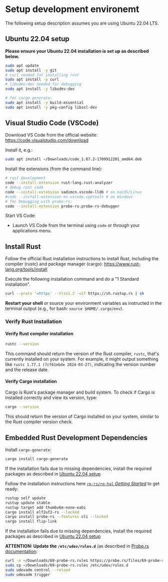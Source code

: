 # Setup development environemt

The following setup description assumes you are using Ubuntu 22.04 LTS.

## Ubuntu 22.04 setup

**Please ensure your Ubuntu 22.04 installation is set up as described below.**

```sh
sudo apt update
sudo apt install -y git
# curl needed for installing rust
sudo apt install -y curl
# libudev-dev needed for debugging
sudo apt install -y libudev-dev

# for cargo generate:
sudo apt install -y build-essential
sudo apt install -y pkg-config libssl-dev
```

## Visual Studio Code (VSCode)

Download VS Code from the official website: https://code.visualstudio.com/download

Install it, e.g.:

```sh
sudo apt install ~/Downloads/code_1.87.2-1709912201_amd64.deb
```

Install the extensions (from the command line):

```sh
# rust development
code --install-extension rust-lang.rust-analyzer
# debug rust code
code --install-extension vadimcn.vscode-lldb # on macOS/Linux
#code --install-extension ms-vscode.cpptools # on Windows
# for Debugging with probe-rs:
code --install-extension probe-rs.probe-rs-debugger
```

Start VS Code:

* Launch VS Code from the terminal using `code` or through your applications menu.


## Install Rust

Follow the official Rust installation instructions to install Rust, including the compiler (rustc) and package manager (cargo): https://www.rust-lang.org/tools/install

Execute the following installation command and do a "1 Standard installation".

```sh
curl --proto '=https' --tlsv1.2 -sSf https://sh.rustup.rs | sh
```

**Restart your shell** or source your environment variables as instructed in the terminal output (e.g., for bash: `source $HOME/.cargo/env`).

### Verify Rust Installation

#### Verify Rust compiler installation

```sh
rustc --version
```

This command should return the version of the Rust compiler, `rustc`, that's currently installed on your system. For example, it might output something like `rustc 1.77.1 (7cf61ebde 2024-03-27)`, indicating the version number and the release date.

#### Verify Cargo installation

Cargo is Rust's package manager and build system. To check if Cargo is installed correctly and view its version, type:

```sh
cargo --version
```

This should return the version of Cargo installed on your system, similar to the Rust compiler version check.

## Embedded Rust Development Dependencies

Install `cargo-generate`:

```sh
cargo install cargo-generate
```

If the installation fails due to missing dependencies, install the required packages as described in [Ubuntu 22.04 setup](#ubuntu-2204-setup)

Follow the installation instructions here [`rp-rs/rp-hal` *Getting Started*](https://github.com/rp-rs/rp-hal?tab=readme-ov-file#getting-started) to get ready:

```sh
rustup self update
rustup update stable
rustup target add thumbv6m-none-eabi
cargo install elf2uf2-rs --locked
cargo install probe-rs --features cli --locked
cargo install flip-link
```

If the installation fails due to missing dependencies, install the required packages as described in [Ubuntu 22.04 setup](#ubuntu-2204-setup)


**ATTENTION: Update the `/etc/udev/rules.d`** (as described in [Probe.rs documentation](https://probe.rs/docs/getting-started/probe-setup/#linux%3A-udev-rules):

```sh
curl -o ~/Downloads/69-probe-rs.rules https://probe.rs/files/69-probe-rs.rules
sudo cp ~/Downloads/69-probe-rs.rules /etc/udev/rules.d
sudo udevadm control --reload
sudo udevadm trigger
```


